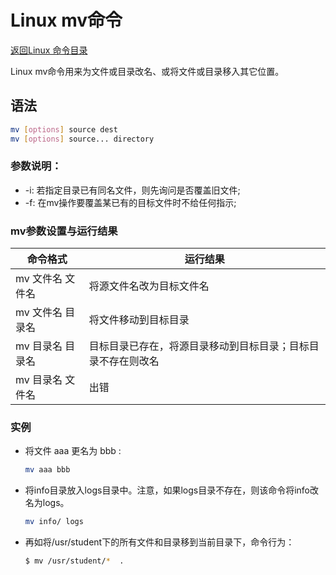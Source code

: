 # Linux mv命令
[返回Linux 命令目录](11.Linux命令大全.md)

Linux mv命令用来为文件或目录改名、或将文件或目录移入其它位置。

## 语法
```bash
mv [options] source dest
mv [options] source... directory
```

### 参数说明：

* -i: 若指定目录已有同名文件，则先询问是否覆盖旧文件;
* -f: 在mv操作要覆盖某已有的目标文件时不给任何指示;

### mv参数设置与运行结果

|命令格式|	运行结果
--------|---------
mv 文件名 文件名	|将源文件名改为目标文件名
mv 文件名 目录名	|将文件移动到目标目录
mv 目录名 目录名	|目标目录已存在，将源目录移动到目标目录；目标目录不存在则改名
mv 目录名 文件名	|出错

### 实例

* 将文件 aaa 更名为 bbb :
    ```bash
    mv aaa bbb
    ```

* 将info目录放入logs目录中。注意，如果logs目录不存在，则该命令将info改名为logs。
    ```bash
    mv info/ logs
    ``` 
    
* 再如将/usr/student下的所有文件和目录移到当前目录下，命令行为：
    ```bash
    $ mv /usr/student/*  . 
    ```